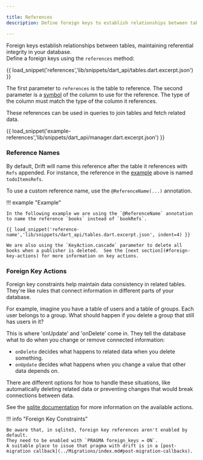 ```yaml
---

title: References
description: Define foreign keys to establish relationships between tables in your database.

---
```


Foreign keys establish relationships between tables, maintaining referential integrity in your database.  
Define a foreign keys using the `references` method:

{{ load_snippet('references','lib/snippets/dart_api/tables.dart.excerpt.json') }}

The first parameter to `references` is the table to reference.
The second parameter is a [symbol](https://dart.dev/guides/language/language-tour#symbols) of the column to use for the reference.
The type of the column must match the type of the column it references.

These references can be used in queries to join tables and fetch related data.

{{ load_snippet('example-references','lib/snippets/dart_api/manager.dart.excerpt.json') }}


### Reference Names

By default, Drift will name this reference after the table it references with `Refs` appended.
For instance, the reference in the [example](#references) above is named `todoItemsRefs`.

To use a custom reference name, use the `@ReferenceName(...)` annotation.


!!! example "Example"

    In the following example we are using the `@ReferenceName` annotation to name the reference `books` instead of `bookRefs`.  
    
    {{ load_snippet('reference-name','lib/snippets/dart_api/tables.dart.excerpt.json', indent=4) }}

    We are also using the `KeyAction.cascade` parameter to delete all books when a publisher is deleted.  See the [next section](#foreign-key-actions) for more information on key actions.

### Foreign Key Actions

Foreign key constraints help maintain data consistency in related tables. They're like rules that connect information in different parts of your database.

For example, imagine you have a table of users and a table of groups. Each user belongs to a group. What should happen if you delete a group that still has users in it?

This is where 'onUpdate' and 'onDelete' come in. They tell the database what to do when you change or remove connected information:

- `onDelete` decides what happens to related data when you delete something.
- `onUpdate` decides what happens when you change a value that other data depends on.

There are different options for how to handle these situations, like automatically deleting related data or preventing changes that would break connections between data.

See the [sqlite documentation](https://sqlite.org/foreignkeys.html#fk_actions) for more information on the available actions.

!!! info "Foreign Key Constraints"

    Be aware that, in sqlite3, foreign key references aren't enabled by default.  
    They need to be enabled with `PRAGMA foreign_keys = ON`.
    A suitable place to issue that pragma with drift is in a [post-migration callback](../Migrations/index.md#post-migration-callbacks).
